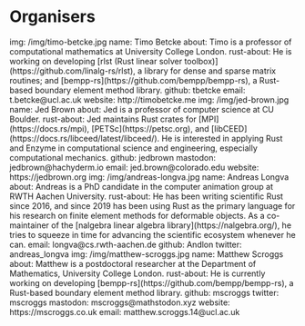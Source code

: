 # Organisers

<person>
  img: /img/timo-betcke.jpg
  name: Timo Betcke
  about: Timo is a professor of computational mathematics at University College London.
  rust-about: He is working on developing [rlst (Rust linear solver toolbox)](https://github.com/linalg-rs/rlst), a library for dense and sparse matrix routines; and [bempp-rs](https://github.com/bempp/bempp-rs), a Rust-based boundary element method library.
  github: tbetcke
  email: t.betcke@ucl.ac.uk
  website: http://timobetcke.me
</person>

<person>
  img: /img/jed-brown.jpg
  name: Jed Brown
  about: Jed is a professor of computer science at CU Boulder.
  rust-about: Jed maintains Rust crates for [MPI](https://docs.rs/mpi), [PETSc](https://petsc.org), and [libCEED](https://docs.rs/libceed/latest/libceed/). He is interested in applying Rust and Enzyme in computational science and engineering, especially computational mechanics.
  github: jedbrown
  mastodon: jedbrown@hachyderm.io
  email: jed.brown@colorado.edu
  website: https://jedbrown.org
</person>

<person>
  img: /img/andreas-longva.jpg
  name: Andreas Longva
  about: Andreas is a PhD candidate in the computer animation group at RWTH Aachen University.
  rust-about: He has been writing scientific Rust since 2016, and since 2019 has been using Rust as the primary language for his research on finite element methods for deformable objects. As a co-maintainer of the [nalgebra linear algebra library](https://nalgebra.org/), he tries to squeeze in time for advancing the scientific ecosystem whenever he can.
  email: longva@cs.rwth-aachen.de
  github: Andlon
  twitter: andreas_longva
</person>

<person>
  img: /img/matthew-scroggs.jpg
  name: Matthew Scroggs
  about: Matthew is a postdoctoral researcher at the Department of Mathematics, University College London.
  rust-about: He is currently working on developing [bempp-rs](https://github.com/bempp/bempp-rs), a Rust-based boundary element method library.
  github: mscroggs
  twitter: mscroggs
  mastodon: mscroggs@mathstodon.xyz
  website: https://mscroggs.co.uk
  email: matthew.scroggs.14@ucl.ac.uk
</person>
